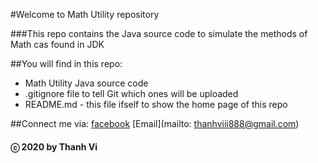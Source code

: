 #Welcome to Math Utility repository

###This repo contains the Java source code to simulate the methods
of Math cas found in JDK

##You will find in this repo:
* Math Utility Java source code
* .gitignore file to tell Git which ones will be uploaded
* README.md - this file ifself to show the home page of this repo

##Connect me via:
[facebook](https://www.facebook.com/merry.kute.31/)
[Email](mailto: thanhviii888@gmail.com)
#### ⓒ 2020 by Thanh Vi